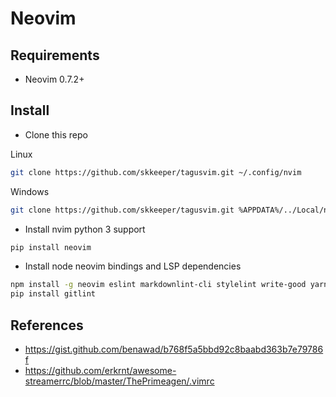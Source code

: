 # Neovim

## Requirements

- Neovim 0.7.2+

## Install

- Clone this repo

Linux

```bash
git clone https://github.com/skkeeper/tagusvim.git ~/.config/nvim
```

Windows

```bash
git clone https://github.com/skkeeper/tagusvim.git %APPDATA%/../Local/nvim
```

- Install nvim python 3 support

```bash
pip install neovim
```

- Install node neovim bindings and LSP dependencies

```bash
npm install -g neovim eslint markdownlint-cli stylelint write-good yarn vscode-langservers-extracted vim-language-server emmet-ls yaml-language-server
pip install gitlint
```

## References

- <https://gist.github.com/benawad/b768f5a5bbd92c8baabd363b7e79786f>
- <https://github.com/erkrnt/awesome-streamerrc/blob/master/ThePrimeagen/.vimrc>
